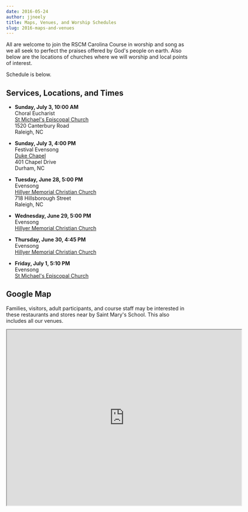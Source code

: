 ```yaml
---
date: 2016-05-24
author: jjneely
title: Maps, Venues, and Worship Schedules
slug: 2016-maps-and-venues
---
```


All are welcome to join the RSCM Carolina Course in worship and song as we all
seek to perfect the praises offered by God's people on earth.  Also below are
the locations of churches where we will worship and local points of interest.

Schedule is below.
<!--more-->

## Services, Locations, and Times

* **Sunday, July 3, 10:00 AM**  
  Choral Eucharist  
  [St Michael's Episcopal Church][3]  
  1520 Canterbury Road  
  Raleigh, NC

* **Sunday, July 3, 4:00 PM**  
  Festival Evensong  
  [Duke Chapel][4]  
  401 Chapel Drive  
  Durham, NC

* **Tuesday, June 28, 5:00 PM**  
  Evensong  
  [Hillyer Memorial Christian Church][5]  
  718  Hillsborough Street  
  Raleigh, NC

* **Wednesday, June 29, 5:00 PM**  
  Evensong  
  [Hillyer Memorial Christian Church][5]

* **Thursday, June 30, 4:45 PM**  
  Evensong  
  [Hillyer Memorial Christian Church][5]

* **Friday, July 1, 5:10 PM**  
  Evensong  
  [St Michael's Episcopal Church][3]

## Google Map

Families, visitors, adult participants, and course staff may be interested
in these restaurants and stores near by Saint Mary's School.  This also
includes all our venues.

<iframe src="https://www.google.com/maps/d/embed?mid=1tjUeaZAe8CGTJLLZrpjJE99mNUU"
    width="640"
    height="480"
    class="center-block">
</iframe>

[1]: https://www.google.com/maps/place/900+Hillsborough+St+Raleigh+NC
[2]: https://www.google.com/maps/place/304+East+Franklin+St+Chapel+Hill+NC
[3]: https://www.google.com/maps/place/1520+Canterbury+Road+Raleigh+NC
[4]: https://chapel.duke.edu/
[5]: http://www.hillyerchurch.org/
